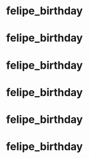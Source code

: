 # felipe_birthday
# felipe_birthday
# felipe_birthday
# felipe_birthday
# felipe_birthday
# felipe_birthday
